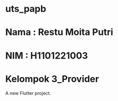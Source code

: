 # uts_papb
# Nama : Restu Moita Putri
# NIM : H1101221003
# Kelompok 3_Provider

A new Flutter project.
